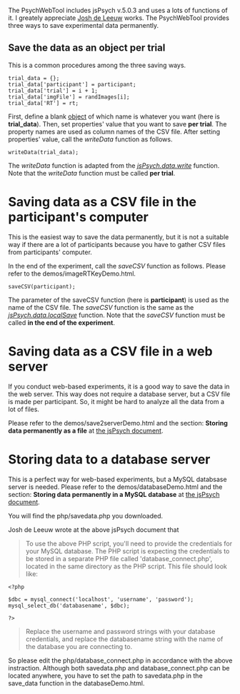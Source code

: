 The PsychWebTool includes jsPsych v.5.0.3 and uses a lots of functions of it. I greately appreciate [Josh de Leeuw](https://twitter.com/joshdeleeuw) works. The PsychWebTool provides three ways to save experimental data permanently. 

## Save the data as an object per trial

This is a common procedures among the three saving ways.

```
trial_data = {};
trial_data['participant'] = participant;
trial_data['trial'] = i + 1;
trial_data['imgFile'] = randImages[i];
trial_data['RT'] = rt;
```

First, define a blank [object](https://developer.mozilla.org/en-US/docs/Web/JavaScript/Guide/Working_with_Objects) of which name is whatever you want (here is **trial_data**). Then, set properties' value that you want to save **per trial**. The property names are used as column names of the CSV file. After setting properties' value, call the *writeData* function as follows.

```
writeData(trial_data);
```

The *writeData* function is adapted from the *[jsPsych.data.write](https://github.com/jspsych/jsPsych/blob/v5.0.3/docs/markdown_docs/core_library/jspsych-data.md#jspsychdatawrite)* function. Note that the *writeData* function must be called **per trial**. 

# Saving data as a CSV file in the participant's computer

This is the easiest way to save the data permanently, but it is not a suitable way if there are a lot of participants because you have to gather CSV files from participants' computer.

In the end of the experiment, call the *saveCSV* function as follows. Please refer to the demos/imageRTKeyDemo.html. 

```
saveCSV(participant);
```

The parameter of the saveCSV function (here is **participant**) is used as the name of the CSV file. The *saveCSV* function is the same as the *[jsPsych.data.localSave](https://github.com/jspsych/jsPsych/blob/v5.0.3/docs/markdown_docs/core_library/jspsych-data.md)* function. Note that the *saveCSV* function must be called **in the end of the experiment**.

# Saving data as a CSV file in a web server

If you conduct web-based experiments, it is a good way to save the data in the web server. This way does not require a database server, but a CSV file is made per participant. So, it might be hard to analyze all the data from a lot of files.

Please refer to the demos/save2serverDemo.html and the section: **Storing data permanently as a file** at [the jsPsych document](https://github.com/jspsych/jsPsych/blob/v5.0.3/docs/markdown_docs/features/data.md). 

# Storing data to a database server

This is a perfect way for web-based experiments, but a MySQL databsase server is needed. Please refer to the demos/databaseDemo.html and the section: **Storing data permanently in a MySQL database** at [the jsPsych document](https://github.com/jspsych/jsPsych/blob/v5.0.3/docs/markdown_docs/features/data.md). 

You will find the php/savedata.php you downloaded. 

Josh de Leeuw wrote at the above jsPsych document that 
> To use the above PHP script, you'll need to provide the credentials for your MySQL database. The PHP script is expecting the credentials to be stored in a separate PHP file called 'database_connect.php', located in the same directory as the PHP script. This file should look like:

```
<?php

$dbc = mysql_connect('localhost', 'username', 'password');
mysql_select_db('databasename', $dbc);

?>
```

> Replace the username and password strings with your database credentials, and replace the databasename string with the name of the database you are connecting to. 

So please edit the php/database_connect.php in accordance with the above instraction. Although both savedata.php and database_connect.php can be located anywhere, you have to set the path to savedata.php in the save_data function in the databaseDemo.html.